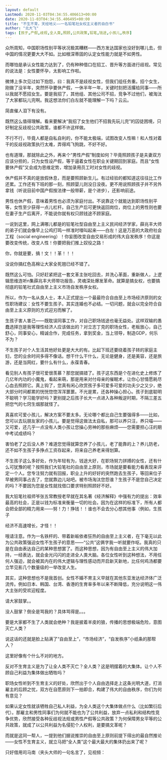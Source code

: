 ```yaml
---
layout: default
Lastmod: 2020-11-03T04:34:55.406613+00:00
date: 2020-11-03T04:34:55.406495+00:00
title: "不生不育，天经地义——一名铅笔社女权主义者的自白书"
author: "北大飞"
tags: [孩子,产假,歧视,全人类,照顾,公共政策,铅笔,钱途,小孩儿,秩序]
---
```


众所周知，中国职场性别平等状况极其糟糕——西方发达国家也没好到哪儿去，但中国的情况更要大大不如。比如根深蒂固的认定女性能力就是不如男性。

而哪怕是承认女性能力达到了，仍有种种借口在招工、晋升等方面进行歧视。常见的说法是：女性要怀孕，太影响工作啦。

微博上多次见过如下抱怨，曰：我真不是歧视女性，但我们组任务重。招个女生，刚做了没半年，突然怀孕要休产假，一休半年一年，关键时刻把活撂给同事——所以我就不愿招女生。要是我招了，其他组、其他公司不招，竞争不过他们，被淘汰了大家都玩儿完啊。我这想法你们白左就不能理解一下吗？云云。

简直催人泪下有没有。

既然这么值得理解。看来要解决“我招了女生他们不招我先玩儿完”的囚徒困境，只好制定反歧视公共政策，谁都不许这样做。

不行不行，毕竟人都是自私自利的，你不能太极端，试图改变人性嘛！和人性对着干的反歧视政策执行太难，弄得鸡飞狗跳，不好不好。

也有道理，那就除此之外，再来个“男性产假”制度如何？毕竟照顾孩子是夫妻双方应该分担的，只为女性设产假，等于逼着女性在职业关键期回到家庭。而且“女性要休产假”又会成为思维定势，增加录用员工时对女性的歧视。

休产假并不真的是放假休息，而是要照顾新生儿。有过经验的都知道这往往比工作还累。工作还有下班的那一刻，照顾婴儿则没日没夜。更不用说照顾孩子并不另外拿钱（听说目前中国产假按法律一般带薪，是个进步），还影响前途。

男性也休产假，意味着男性也必须为家庭付出。不说靠这个就能达到职场性别平等，女性至少获得一点儿杠杆。自己生产后可更快返回岗位，岗位上的男性则也要在妻子生产后离开，不能说你就有权只顾钱途不顾家庭。

一说到这里，网上满哪儿都是的铅笔社型自由至上主义民间经济学家，薛兆丰大师的弟子们就会像早上公鸡打鸣一样准时嚎叫起来——白左！这是万恶的大政府社会工程（social engineering）！你妄图改变自由交易形成的伟大自发秩序！你这是要改变传统，改变人性！你要把我们推上奴役之路！

你，你就是要，搞！文！！革！！！

没说你搞红色高棉让大家全死翘已经不错了。

既然这么可怕。只好赶紧把这一套文革主张吃回去，并洗心革面，重新做人，上逻辑思维连听n集薛兆丰大师带功报告，灵魂深处爆发革命。就算是搞女权，也要搞彻底的铅笔社式自由至上主义市场自发秩序女权。

所以，作为一名从良人士，本人正式提出一个最最符合自由至上市场经济原则的女性职场建议：女性不要生孩子。其实连婚也不必结。一切问题，就会以完全符合自由至上主义原则的方式迎刃而解了。

生孩子害人害己——既耽误同事工作，对自己职场钱途也毫无益处。这样双输的愚蠢选择岂是我等理性经济人应该做出的？对立志丁克的职场女性，老板放心，自己舒心，同事安心，精诚合作，完成任务，拿到奖金，当上领导，制造GDP，何乐不为？

不生孩子对个人生活其他好处更是大大的有。比起下班还要绕着孩子转的家庭主妇，您的业余时间多得不像话。想干什么干什么，无论是健身，还是美容，还是旅游，还是当网红，要什么有什么，永葆青春。

看见别人有孩子很可爱很羡慕？那您就搞错了。孩子这东西是个在进化史上修炼了几亿年内功的小魔鬼，看起来萌，那是用来对付母亲的催眠术，让你心甘情愿耗尽心血去照顾它。真上钩了，您真有闲心欣赏孩子多可爱多可爱的功夫少之又少，绝大部分时间都累的恍恍惚惚浑浑噩噩。不光是累，还各种操心担心。孩子到底聪明不聪明？学习能学好吗？更别提之后孩子长大一点进入各种叛逆时期，不隔三差五把您气的七窍生烟那就怪了。

真喜欢可爱小孩儿，解决方案不要太多。无论哪个都比自己生要强得多——比如，您可以去玩朋友家的小孩儿。要是觉得这做法太自私，那可以养只汪，养只喵——又可爱，还几乎一点没有人类小孩让您操心劳神的那些麻烦——您需要担心汪的期中考试成绩吗？

害怕老了之后没人养？难道您觉得就算您养了小孩儿，老了能靠的上？养儿防老，还不如不生孩子多挣点工资存起来，将来自己养老来得划算。

不生孩子这么多好处，作为年轻有为，钱途大好，在职场努力拼搏的女性，还有什么可犹豫的呢？按照我们大铅笔社的自由至上原则，市场就是要看能力看表现来评定一个人。您专注努力就有回报，职业上升的好好的突然跑去生孩子，等回来位子早被男同事占去了，您就靠边儿站吧。被市场淘汰您怨谁？生孩子不是您自己决定的吗？不要因为您是女性就找借口要求特别照顾好不好。

我大铅笔社祖师爷张五常教授老早就在其名著《经济解释》中强有力的提出：效率最高的社会，正是以钱为标准来衡量一切的社会。因为在这样的标准下，所有人都会把全部的精力用来——努！力！挣钱！！谁也不会去分心想其他事（例如，生孩子

经济不高速增长，才怪！！

哦请注意。作为一名铁杆的、带着新皈依者狂热的自由至上主义者，在下毫无以此为公共政策强迫女性不生孩子的意思——“公共”这俩字我一听就要作呕。我真的只是在自由表达自己的某种思想罢了。而这种思想，因为有自由至上主义的伟大加持，一经表达，就会金光闪闪的走进全人类大脑。各位女性听到这种想法，不用任何人强迫，就会被其内在的伟大逻辑与理性感动而开启新天新地，比任何鸡汤都要立竿见影几个数量级的一举改变人生。

其实，这种思想也不是我首创。女性不婚不育主义早就在其他东亚发达经济体广泛流传。例如日本、韩国、台湾、香港的生育率多年以来不断降低，充分说明这一伟大主张的受欢迎程度。

请大家鼓掌。。

没人鼓掌？倒全是骂我的？具体骂得是。。。

要是大家都不生了人类就会绝种？我是披着羊皮的狼，传播的思想极端危险，意图灭亡人类？

说这话的还就是脸上贴满了“自由至上”，“市场经济”，“自发秩序”小纸条的那帮人？

这里好像有个什么不对的地方。

反对不生育主义是为了让全人类不灭亡？全人类？这是明摆着的大集体。让个人不顾自己利益为集体做出牺牲吗？

职场女性听到不生育主义的好处，欣然出于个人自由选择走上这条光明大道，打消雇主的后顾之忧，双方在自愿原则下一拍即合，构建了伟大的自由秩序，你们为何有意见？

如果认定女性就该牺牲自己私人利益，为全人类这个大集体做点什么（比如繁衍后代）。那雇主和男性同事们为何就不能也为了公共利益，放弃一点私利和结构性竞争优势，欣然接受各种反歧视法规或男性产假等公共政策？为何保障男女平等的公共政策，就成了以公共利益为名侵犯个人权利，是要搞文革呢？

而就是这同一帮人，一提到他们据说推崇的自由至上原则前提下得出的最自然推论——女性不生育主义，就立马把“全人类”这个最大最大的集体扔出来了呢？

只好借用司马南（夹头大师的一句名言了，见视频：

